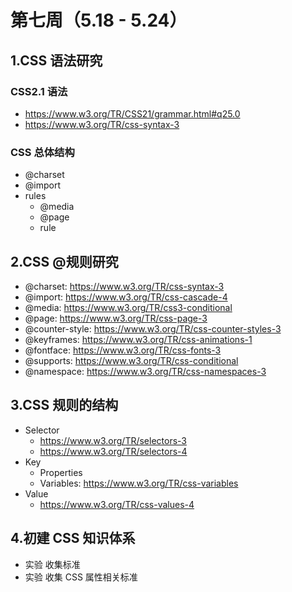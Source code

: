# 第七周（5.18 - 5.24）

## 1.CSS 语法研究

### CSS2.1 语法

+ https://www.w3.org/TR/CSS21/grammar.html#q25.0
+ https://www.w3.org/TR/css-syntax-3

### CSS 总体结构

+ @charset
+ @import
+ rules
  - @media
  - @page
  - rule

## 2.CSS @规则研究

+ @charset: https://www.w3.org/TR/css-syntax-3
+ @import: https://www.w3.org/TR/css-cascade-4
+ @media: https://www.w3.org/TR/css3-conditional
+ @page: https://www.w3.org/TR/css-page-3
+ @counter-style: https://www.w3.org/TR/css-counter-styles-3
+ @keyframes: https://www.w3.org/TR/css-animations-1
+ @fontface: https://www.w3.org/TR/css-fonts-3
+ @supports: https://www.w3.org/TR/css-conditional
+ @namespace: https://www.w3.org/TR/css-namespaces-3

## 3.CSS 规则的结构

+ Selector
  - https://www.w3.org/TR/selectors-3
  - https://www.w3.org/TR/selectors-4
+ Key
  - Properties
  - Variables: https://www.w3.org/TR/css-variables
+ Value
  - https://www.w3.org/TR/css-values-4

## 4.初建 CSS 知识体系

+ 实验 收集标准
+ 实验 收集 CSS 属性相关标准